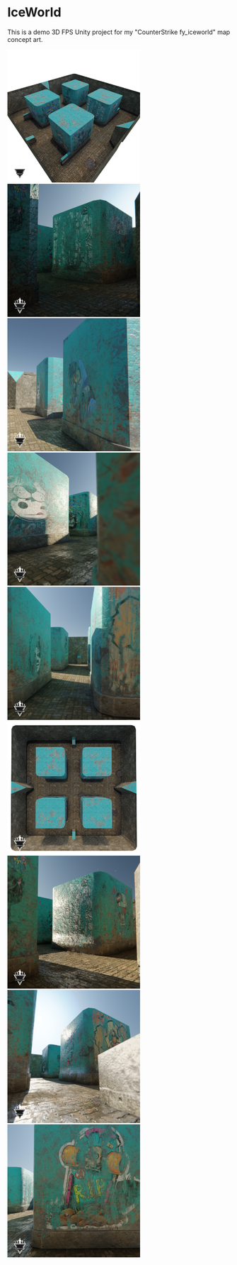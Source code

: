 # IceWorld
This is a demo 3D FPS Unity project for my "CounterStrike fy_iceworld" map concept art.

<div class="row">
  <div class="column">
    <img src="Renders/iceworld_1.png" width="300">
    <img src="Renders/iceworld_3.png" width="300">
    <img src="Renders/iceworld_9.png" width="300">
    <img src="Renders/iceworld_11.png" width="300">
    <img src="Renders/iceworld_15.png" width="300">
    <img src="Renders/iceworld_2.png" width="300">
    <img src="Renders/iceworld_4.png" width="300">
    <img src="Renders/iceworld_10.png" width="300">
    <img src="Renders/iceworld_13.png" width="300">
  </div>











